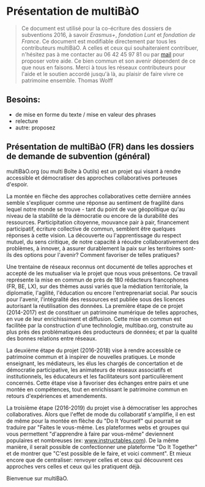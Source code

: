 # Présentation de multiBàO

> Ce document est utilisé pour la co-écriture des dossiers de subventions 2016, à savoir *Erasmus+*, *fondation Lunt* et *fondation de France*. Ce document est modifiable directement par tous les contributeurs multiBàO. A celles et ceux qui souhaiteraient contribuer, n'hésitez pas à me contacter au 06 42 45 97 81 ou par [mail](mailto:thomas.wolff@cpcoop.fr) pour proposer votre aide. Ce bien commun et son avenir dépendent de ce que nous en faisons. Merci à tous les réseaux contributeurs pour l'aide et le soutien accordé jusqu'à là, au plaisir de faire vivre ce patrimoine ensemble. Thomas Wolff

## Besoins: 

* de mise en forme du texte / mise en valeur des phrases
* relecture
* autre: proposez

## Présentation de multiBàO (FR) dans les dossiers de demande de subvention (général)

multiBàO.org (ou multi Boîte à Outils) est un projet qui visant à rendre accessible et démocratiser des approches collaboratives porteuses d'espoir. 

La montée en flèche des approches collaboratives cette dernière années semble s'expliquer comme une réponse au sentiment de fragilité dans lequel notre monde se trouve - tant du point de vue géopolitique qu'au niveau de la stabilité de la démocratie ou encore de la durabilité des ressources. Participitation citoyenne, mouvance pair à pair, financement participatif, écriture collective de commun, semblent être quelques réponses à cette vision. La découverte ou l'apprentissage du respect mutuel, du sens ciritique, de notre capacité à réoudre collaborativement des problèmes, à innover, à assurer durablement la paix sur les territoires sont-ils des options pour l'avenir? Comment favoriser de telles pratiques? 

Une trentaine de réseaux reconnus ont documenté de telles approches et accepté de les mutualiser via le projet que nous vous présentons. Ce travail représente la mise en commun de près de 180 rédacteurs francophones (FR, BE, LX), sur des thèmes aussi variés que la médiation territoriale, la diplomatie, l'agilité, l'éducation ou encore l'entreprenariat social. Par soucis pour l'avenir, l'intégralité des ressources est publiée sous des licences autorisant la réutilisation des données. La première étape de ce projet (2014-2017) est de constituer un patrimoine numérique de telles approches, en vue de leur enrichissiment et diffusion. Cette mise en commun est facilitée par la construction d'une technologie, multibao.org, construite au plus près des problématiques des producteurs de données; et par la qualité des bonnes relations entre réseaux. 

La deuxième étape du projet (2016-2018) vise à rendre accessible ce patrimoine commun et à inspirer de nouvelles pratiques. Le monde enseignant, les médiateurs, les élus les chargés de concertation et de démocratie participative, les animateurs de réseaux associatifs et institutionnels, les éducateurs et les facilitateurs sont particulièrement concernés. Cette étape vise à favoriser des échanges entre pairs et une montée en compétences, tout en enrichissant le patrimoine commun en retours d'expériences et amendements. 

La troisième étape (2016-2019) du projet vise à démocratiser les approches collaboratives. Alors que l'effet de mode du collaboratif s'amplifie, il en est de même pour la montée en flèche du "Do It Yourself" qui pourrait se traduire par "Faites le vous-même. Les plateformes webs et groupes qui vous permettent "d'apprendre à faire par vous-même" deviennent populaires et nombreuses (ex:  www.instructables.com). De la même manière, il serait possible de confectionner une plateforme "Do It Together" et de montrer que "C'est possible de le faire, et voici comment". Et mieux encore que de centraliser: renvoyer celles et ceux qui découvrent ces approches vers celles et ceux qui les pratiquent déjà. 

Bienvenue sur multiBàO.

